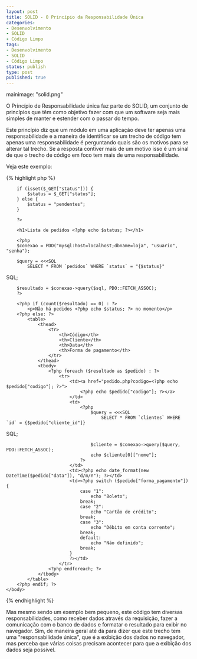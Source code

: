 ```yaml
---
layout: post
title: SOLID - O Princípio da Responsabilidade Única
categories:
- Desenvolvimento
- SOLID
- Código Limpo
tags:
- Desenvolvimento
- SOLID
- Código Limpo
status: publish
type: post
published: true
---
```

mainimage: "solid.png"

O Princípio de Responsabilidade única faz parte do SOLID, um conjunto de princípios
que têm como objetivo fazer com que um software seja mais simples de manter e
estender com o passar do tempo.

Este princípio diz que um módulo em uma aplicação deve ter apenas uma responsabilidade
e a maneira de identificar se um trecho de código tem apenas uma responsabilidade
é perguntando quais são os motivos para se alterar tal trecho. Se a resposta
contiver mais de um motivo isso é um sinal de que o trecho de código em foco
tem mais de uma responsabilidade.

Veja este exemplo:


{% highlight php %}
<!DOCTYPE html>
<html>
    <head>
        <title>Lista de pedidos</title>
    </head>
    <body>
        <?php

        if (isset($_GET["status"])) {
            $status = $_GET["status"];
        } else {
            $status = "pendentes";
        }

        ?>

        <h1>Lista de pedidos <?php echo $status; ?></h1>

        <?php
        $conexao = PDO("mysql:host=localhost;dbname=loja", "usuario", "senha");

        $query = <<<SQL
            SELECT * FROM `pedidos` WHERE `status` = "{$status}"
SQL;

        $resultado = $conexao->query($sql, PDO::FETCH_ASSOC);
        ?>

        <?php if (count($resultado) == 0) : ?>
            <p>Não há pedidos <?php echo $status; ?> no momento</p>
        <?php else: ?>
            <table>
                <thead>
                    <tr>
                        <th>Código</th>
                        <th>Cliente</th>
                        <th>Data</th>
                        <th>Forma de pagamento</th>
                    </tr>
                </thead>
                <tbody>
                    <?php foreach ($resultado as $pedido) : ?>
                        <tr>
                            <td><a href="pedido.php?codigo=<?php echo $pedido["codigo"]; ?>">
                                <?php echo $pedido["codigo"]; ?></a>
                            </td>
                            <td>
                                <?php
                                    $query = <<<SQL
                                        SELECT * FROM `clientes` WHERE `id` = {$pedido["cliente_id"]}
SQL;

                                    $cliente = $conexao->query($query, PDO::FETCH_ASSOC);
                                    echo $cliente[0]["nome"];
                                ?>
                            </td>
                            <td><?php echo date_format(new DateTime($pedido["data"]), "d/m/Y"); ?></td>
                            <td><?php switch ($pedido["forma_pagamento"]) {
                                case "1":
                                    echo "Boleto";
                                break;
                                case "2":
                                    echo "Cartão de crédito";
                                break;
                                case "3":
                                    echo "Débito em conta corrente";
                                break;
                                default:
                                    echo "Não definido";
                                break;
                            }
                            ?></td>
                        </tr>
                    <?php endforeach; ?>
                </tbody>
            </table>
        <?php endif; ?>
    </body>
</html>
{% endhighlight %}

Mas mesmo sendo um exemplo bem pequeno, este código tem diversas responsabilidades,
como receber dados através da requisição, fazer a comunicação com o banco de dados
e formatar o resultado para exibir no navegador. Sim, de maneira geral até dá
para dizer que este trecho tem uma "responsabilidade única", que é a exibição
dos dados no navegador, mas perceba que várias coisas precisam acontecer para
que a exibição dos dados seja possível.
